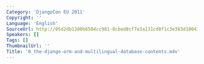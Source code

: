 ```yaml
---
Category: 'DjangoCon EU 2011'
Copyright: ''
Language: 'English'
SourceUrl: http://05d2db1380b6504cc981-8cbed8cf7e3a131cd8f1c3e383d10041.r93.cf2.rackcdn.com/djangocon-eu-2011/0_the-django-orm-and-multilingual-database-contents.m4v
Speakers: []
Tags: []
ThumbnailUrl: ''
Title: '0_the-django-orm-and-multilingual-database-contents.m4v'
---
```


